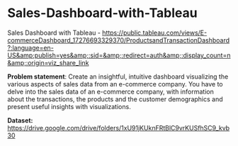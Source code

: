 # Sales-Dashboard-with-Tableau
Sales Dashboard with Tableau - https://public.tableau.com/views/E-commerceDashboard_17276693329370/ProductsandTransactionDashboard?:language=en-US&amp;publish=yes&amp;:sid=&amp;:redirect=auth&amp;:display_count=n&amp;:origin=viz_share_link

**Problem statement**:
Create an insightful, intuitive dashboard visualizing the various aspects of sales data from an e-commerce company. You have to delve into the sales data of an e-commerce company, with information about the transactions, the products and the customer demographics and present useful insights with visualizations.

**Dataset:**
https://drive.google.com/drive/folders/1xU91jKUknFRtBlC9vrKUSfhSC9_kvb30
